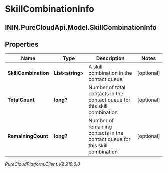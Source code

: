 # SkillCombinationInfo

## ININ.PureCloudApi.Model.SkillCombinationInfo

## Properties

|Name | Type | Description | Notes|
|------------ | ------------- | ------------- | -------------|
| **SkillCombination** | **List&lt;string&gt;** | A skill combination in the contact queue | [optional] |
| **TotalCount** | **long?** | Number of total contacts in the contact queue for this skill combination | [optional] |
| **RemainingCount** | **long?** | Number of remaining contacts in the contact queue for this skill combination | [optional] |



_PureCloudPlatform.Client.V2 219.0.0_
